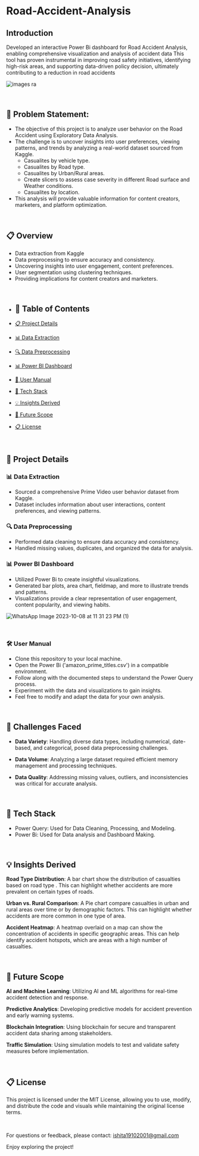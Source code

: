 # Road-Accident-Analysis

## Introduction

Developed an interactive Power Bi dashboard for Road Accident Analysis, enabling comprehensive visualization and analysis of accident data This tool has proven instrumental in improving road safety initiatives, identifying high-risk areas, and supporting data-driven policy decision, ultimately contributing to a reduction in road accidents

![images ra](https://github.com/ishita-goyal-019/Road-Accident-Analysis/assets/145800141/a1674f94-7013-4ba8-8683-f4022e82d4b7)

<br>

## 🎯 Problem Statement:

- The objective of this project is to analyze user behavior on the Road Accident using Exploratory Data Analysis. 
- The challenge is to uncover insights into user preferences, viewing patterns, and trends by analyzing a real-world dataset sourced from Kaggle.
  - Casualites by vehicle type.
  - Casualites by Road type.
  - Casualites by Urban/Rural areas.
  - Create slicers to assess case severity in different Road surface and Weather conditions.
  - Casualites by location.
- This analysis will provide valuable information for content creators, marketers, and platform optimization.

<br>

## 📋 Overview
* Data extraction from Kaggle
* Data preprocessing to ensure accuracy and consistency.
* Uncovering insights into user engagement, content preferences.
* User segmentation using clustering techniques.
* Providing implications for content creators and marketers.

<br>

- ## 📝 Table of Contents

- [📋 Project Details](#project-details)
- [📊 Data Extraction](#data-extraction)
- [🔍 Data Preprocessing](#data-preprocessing)
- [📊 Power BI Dashboard](#power-bi-dashboard)
- [🚀 User Manual](#usage)
- [🌟 Tech Stack](#techstack)
- [💡 Insights Derived](#insights-derived)
- [🔮 Future Scope](#future-scope)
- [📋 License](#license)
 
<br>

## 🚀 Project Details

### 📊 Data Extraction

- Sourced a comprehensive Prime Video user behavior dataset from Kaggle.
- Dataset includes information about user interactions, content preferences, and viewing patterns.

### 🔍 Data Preprocessing

- Performed data cleaning to ensure data accuracy and consistency.
- Handled missing values, duplicates, and organized the data for analysis.

### 📊 Power BI Dashboard

- Utilized Power Bi to create insightful visualizations.
- Generated bar plots, area chart, fieldmap, and more to illustrate trends and patterns.
- Visualizations provide a clear representation of user engagement, content popularity, and viewing habits.

![WhatsApp Image 2023-10-08 at 11 31 23 PM (1)](https://github.com/ishita-goyal-019/Road-Accident-Analysis/assets/145800141/3b9b4e66-7216-445f-acb5-479ff698cd77)

<br>

### 🛠️ User Manual


- Clone this repository to your local machine.
- Open the Power Bi ('amazon_prime_titles.csv') in a compatible environment.
- Follow along with the documented steps to understand the Power Query process.
- Experiment with the data and visualizations to gain insights.
- Feel free to modify and adapt the data for your own analysis.

<br>

## 🤔 Challenges Faced

- **Data Variety**: Handling diverse data types, including numerical, date-based, and categorical, posed data preprocessing challenges.

- **Data Volume**: Analyzing a large dataset required efficient memory management and processing techniques.

- **Data Quality**: Addressing missing values, outliers, and inconsistencies was critical for accurate analysis.

<br>

## 🌟 Tech Stack

- Power Query: Used for Data Cleaning, Processing, and Modeling.
- Power Bi: Used for Data analysis and Dashboard Making.

 <br>
 
 ## 💡 Insights Derived
 
**Road Type Distribution**: A bar chart show the distribution of casualties based on road type . This can highlight whether accidents are more prevalent on certain types of roads.

**Urban vs. Rural Comparison**: A Pie chart compare casualties in urban and rural areas over time or by demographic factors. This can highlight whether accidents are more common in one type of area.

**Accident Heatmap**: A heatmap overlaid on a map can show the concentration of accidents in specific geographic areas. This can help identify accident hotspots, which are areas with a high number of casualties.

<br>

## 🔮 Future Scope

**AI and Machine Learning**: Utilizing AI and ML algorithms for real-time accident detection and response.

**Predictive Analytics**: Developing predictive models for accident prevention and early warning systems.

**Blockchain Integration**: Using blockchain for secure and transparent accident data sharing among stakeholders.

**Traffic Simulation**: Using simulation models to test and validate safety measures before implementation.

<br>

## 📋 License
This project is licensed under the MIT License, allowing you to use, modify, and distribute the code and visuals while maintaining the original license terms.

<br>

For questions or feedback, please contact: ishita19102001@gmail.com

Enjoy exploring the project!
